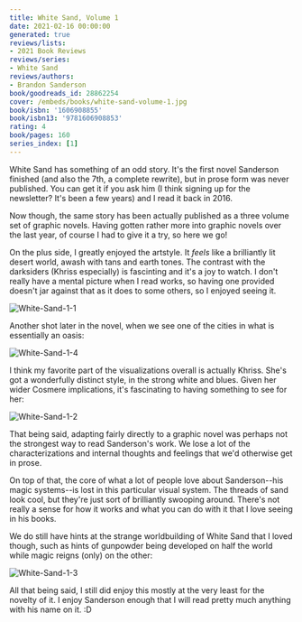 ```yaml
---
title: White Sand, Volume 1
date: 2021-02-16 00:00:00
generated: true
reviews/lists:
- 2021 Book Reviews
reviews/series:
- White Sand
reviews/authors:
- Brandon Sanderson
book/goodreads_id: 28862254
cover: /embeds/books/white-sand-volume-1.jpg
book/isbn: '1606908855'
book/isbn13: '9781606908853'
rating: 4
book/pages: 160
series_index: [1]
---
```

White Sand has something of an odd story. It's the first novel Sanderson finished (and also the 7th, a complete rewrite), but in prose form was never published. You can get it if you ask him (I think signing up for the newsletter? It's been a few years) and I read it back in 2016.  

Now though, the same story has been actually published as a three volume set of graphic novels. Having gotten rather more into graphic novels over the last year, of course I had to give it a try, so here we go!  

<!--more-->

On the plus side, I greatly enjoyed the artstyle. It *feels* like a brilliantly lit desert world, awash with tans and earth tones. The contrast with the darksiders (Khriss especially) is fascinting and it's a joy to watch. I don't really have a mental picture when I read works, so having one provided doesn't jar against that as it does to some others, so I enjoyed seeing it.  

![White-Sand-1-1](/embeds/books/attachments/white-sand-1-1.jpg)  

Another shot later in the novel, when we see one of the cities in what is essentially an oasis:  

![White-Sand-1-4](/embeds/books/attachments/white-sand-1-4.jpg)  

I think my favorite part of the visualizations overall is actually Khriss. She's got a wonderfully distinct style, in the strong white and blues. Given her wider Cosmere implications, it's fascinating to having something to see for her:  

![White-Sand-1-2](/embeds/books/attachments/white-sand-1-2.jpg)  

That being said, adapting fairly directly to a graphic novel was perhaps not the strongest way to read Sanderson's work. We lose a lot of the characterizations and internal thoughts and feelings that we'd otherwise get in prose.  

On top of that, the core of what a lot of people love about Sanderson--his magic systems--is lost in this particular visual system. The threads of sand look cool, but they're just sort of brilliantly swooping around. There's not really a sense for how it works and what you can do with it that I love seeing in his books.  

We do still have hints at the strange worldbuilding of White Sand that I loved though, such as hints of gunpowder being developed on half the world while magic reigns (only) on the other:  

![White-Sand-1-3](/embeds/books/attachments/white-sand-1-3.jpg)  

All that being said, I still did enjoy this mostly at the very least for the novelty of it. I enjoy Sanderson enough that I will read pretty much anything with his name on it. :D
